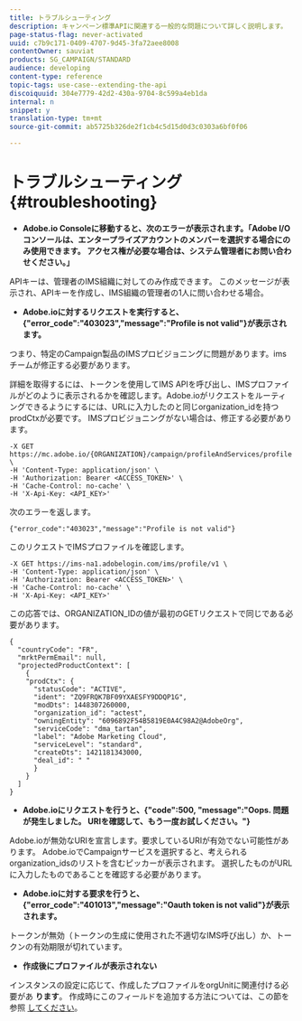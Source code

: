 ```yaml
---
title: トラブルシューティング
description: キャンペーン標準APIに関連する一般的な問題について詳しく説明します。
page-status-flag: never-activated
uuid: c7b9c171-0409-4707-9d45-3fa72aee8008
contentOwner: sauviat
products: SG_CAMPAIGN/STANDARD
audience: developing
content-type: reference
topic-tags: use-case--extending-the-api
discoiquuid: 304e7779-42d2-430a-9704-8c599a4eb1da
internal: n
snippet: y
translation-type: tm+mt
source-git-commit: ab5725b326de2f1cb4c5d15d0d3c0303a6bf0f06

---
```



# トラブルシューティング {#troubleshooting}

* **Adobe.io Consoleに移動すると、次のエラーが表示されます。「Adobe I/Oコンソールは、エンタープライズアカウントのメンバーを選択する場合にのみ使用できます。 アクセス権が必要な場合は、システム管理者にお問い合わせください。」**

APIキーは、管理者のIMS組織に対してのみ作成できます。 このメッセージが表示され、APIキーを作成し、IMS組織の管理者の1人に問い合わせる場合。

* **Adobe.ioに対するリクエストを実行すると、{"error_code":"403023","message":"Profile is not valid"}が表示されます。**

つまり、特定のCampaign製品のIMSプロビジョニングに問題があります。imsチームが修正する必要があります。

詳細を取得するには、トークンを使用してIMS APIを呼び出し、IMSプロファイルがどのように表示されるかを確認します。Adobe.ioがリクエストをルーティングできるようにするには、URLに入力したのと同じorganization_idを持つprodCtxが必要です。
IMSプロビジョニングがない場合は、修正する必要があります。

```
-X GET https://mc.adobe.io/{ORGANIZATION}/campaign/profileAndServices/profile \
-H 'Content-Type: application/json' \
-H 'Authorization: Bearer <ACCESS_TOKEN>' \
-H 'Cache-Control: no-cache' \
-H 'X-Api-Key: <API_KEY>'
```

次のエラーを返します。

```
{"error_code":"403023","message":"Profile is not valid"}
```

このリクエストでIMSプロファイルを確認します。

```
-X GET https://ims-na1.adobelogin.com/ims/profile/v1 \
-H 'Content-Type: application/json' \
-H 'Authorization: Bearer <ACCESS_TOKEN>' \
-H 'Cache-Control: no-cache' \
-H 'X-Api-Key: <API_KEY>'
```

この応答では、ORGANIZATION_IDの値が最初のGETリクエストで同じである必要があります。

```
{
  "countryCode": "FR",
  "mrktPermEmail": null,
  "projectedProductContext": [
    {
    "prodCtx": {
      "statusCode": "ACTIVE",
      "ident": "ZQ9FRQK7BF09YXAESFY9DDQP1G",
      "modDts": 1448307260000,
      "organization_id": "actest",
      "owningEntity": "6096892F54B5819E0A4C98A2@AdobeOrg",
      "serviceCode": "dma_tartan",
      "label": "Adobe Marketing Cloud",
      "serviceLevel": "standard",
      "createDts": 1421181343000,
      "deal_id": " "
      }
    }
  ]
}
```

* **Adobe.ioにリクエストを行うと、{"code":500, "message":"Oops. 問題が発生しました。 URIを確認して、もう一度お試しください。"}**

Adobe.ioが無効なURIを宣言します。要求しているURIが有効でない可能性があります。 Adobe.ioでCampaignサービスを選択すると、考えられるorganization_idsのリストを含むピッカーが表示されます。 選択したものがURLに入力したものであることを確認する必要があります。

* **Adobe.ioに対する要求を行うと、{"error_code":"401013","message":"Oauth token is not valid"}が表示されます。**

トークンが無効（トークンの生成に使用された不適切なIMS呼び出し）か、トークンの有効期限が切れています。

* **作成後にプロファイルが表示されない**

インスタンスの設定に応じて、作成したプロファイルをorgUnitに関連付ける必要があ **ります**。 作成時にこのフィールドを追加する方法については、この節を参照 [してください](../../api/using/managing-profiles.md)。

<!-- * (error duplicate key : quand tu crées un profile qui existe déjà , il faut faire un patch pour updater le profile plutôt qu’un POST)

With Curl
List all profiles

Create a profile

Update the mobilePhone attribute of a profile

API Calls on Service

GET the list of services

-->

<!--

How to find and use a filter?
Error codes:

* PAtch sur Age = message d'erreur :
500
Cannot update the 'age' property that is read-only
'age' property is not valid for the 'profile' resource.
-->

<!--
How to filter a list of subscribed profiles with available profile filters ? by date (by les filtres dispo sur la ressource) ?

Pattern classique :

recupérer la liste des subscriptions filtrées d'un profile
1) get sur profile
2) recup PKey
3) get sur PKey
4) get sur href des subscriptions

Comment savoir quel filtre appliquer ?

1) get sur metadata de profile
2) retourne description de la collection subscription
3) get sur la valeur du champ resTarget
4) get sur le href dans filters
5) retourne les filtres applicables sur l'url des data.

-->
